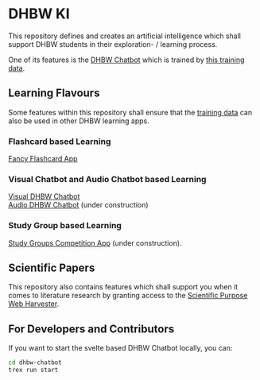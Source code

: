 # DHBW KI
This repository defines and creates an artificial intelligence which shall support DHBW students in their exploration- / learning process. 

One of its features is the [DHBW Chatbot]() which is trained by [this training data](https://github.com/michael-spengler/DHBW-KI/blob/main/training-data.md). 

## Learning Flavours
Some features within this repository shall ensure that the [training data](https://github.com/michael-spengler/DHBW-KI/blob/main/training-data.md) can also be used in other DHBW learning apps. 

### Flashcard based Learning
[Fancy Flashcard App](https://github.com/fancy-flashcard/ffc#readme)

### Visual Chatbot and Audio Chatbot based Learning
[Visual DHBW Chatbot]()  
[Audio DHBW Chatbot]() (under construction)

### Study Group based Learning
[Study Groups Competition App]() (under construction).


## Scientific Papers
This repository also contains features which shall support you when it comes to literature research by granting access to the [Scientific Purpose Web Harvester]().


## For Developers and Contributors
If you want to start the svelte based DHBW Chatbot locally, you can:
```sh 
cd dhbw-chatbot
trex run start
```



